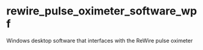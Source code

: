 # rewire_pulse_oximeter_software_wpf
Windows desktop software that interfaces with the ReWire pulse oximeter
